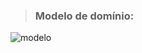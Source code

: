 > ### Modelo de domínio:
![modelo](https://user-images.githubusercontent.com/82046493/186156169-660cf68f-9207-4df6-9006-9daef7e74865.jpeg)
